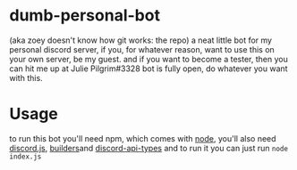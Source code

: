 # dumb-personal-bot
(aka zoey doesn't know how git works: the repo) 
a neat little bot for my personal discord server, if you, for whatever reason, want to use this on your own server, be my guest. 
and if you want to become a tester, then you can hit me up at Julie Pilgrim#3328 
bot is fully open, do whatever you want with this. 
# Usage
to run this bot you'll need npm, which comes with [node](https://nodejs.org/en/download/), you'll also need [discord.js](https://github.com/discordjs/discord.js), [builders](https://github.com/discordjs/builders)and [discord-api-types](https://github.com/discordjs/discord-api-types) and to run it you can just run `node index.js`
